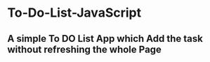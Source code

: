 # To-Do-List-JavaScript
## A simple To DO List App which Add the task without refreshing the whole Page ##
